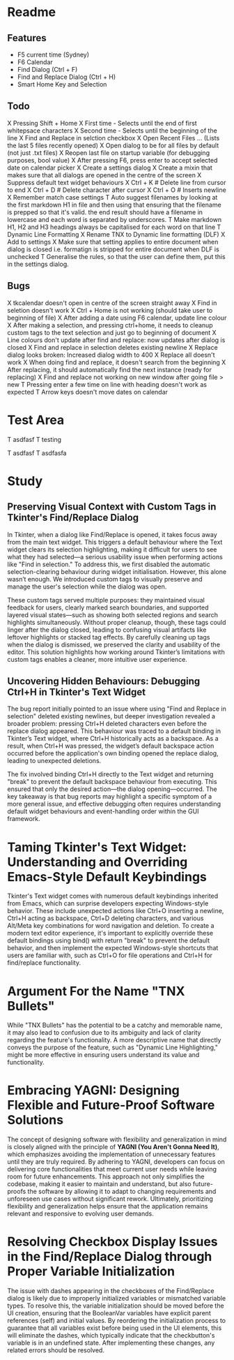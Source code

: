 # Readme

## Features 
- F5 current time (Sydney)
- F6 Calendar
- Find Dialog (Ctrl + F)
- Find and Replace Dialog (Ctrl + H)
- Smart Home Key and Selection

## Todo
X Pressing Shift + Home
	X First time - Selects until the end of first whitepsace characters
	X Second time - Selects until the beginning of the line
X Find and Replace in selction checkbox
X Open Recent Files ... (Lists the last 5 files recently opened)
X Open dialog to be for all files by default (not just .txt files)
X Reopen last file on startup variable (for debugging purposes, bool value)
X After pressing F6, press enter to accept selected date on calendar picker
X Create a settings dialog
X Create a mixin that makes sure that all dialogs are opened in the centre of the screen
X Suppress default text widget behaviours
	X Ctrl + K  # Delete line from cursor to end
	X Ctrl + D  # Delete character after cursor
	X Ctrl + O  # Inserts newline
X Remember match case settings
T Auto suggest filenames by looking at the first markdown H1 in file and then using that ensuring that the filename is prepped so that it's valid. the end result should have a filename in lowercase and each word is separated by underscores. 
T Make markdown H1, H2 and H3 headings always be capitalised for each word on that line
T Dynamic Line Formatting
	X Rename TNX to Dynamic line formatting (DLF)
	X Add to settings
	X Make sure that setting applies to entire document when dialog is closed i.e. formatign is stripped for entire document when DLF is unchecked
	T Generalise the rules, so that the user can define them, put this in the settings dialog.


## Bugs
X tkcalendar doesn't open in centre of the screen straight away
X Find in seletion doesn't work
X Ctrl + Home is not working (should take user to beginning of file)
X After adding a date using F6 calendar, update line colour
X After making a selection, and pressing ctrl+home, it needs to cleanup custom tags to the text selection and just go to beginning of document
X Line colours don't update after find and replace: now updates after dialog is closed
X Find and replace in selection deletes existing newline
X Replace dialog looks broken: Increased dialog width to 400
X Replace all doesn't work
X When doing find and replace, it doesn't search from the beginning
X After replacing, it should automatically find the next instance (ready for replacing)
X Find and replace not working on new window after going file > new
T Pressing enter a few time on line with heading doesn't work as expected
T Arrow keys doesn't move dates on calendar

# Test Area

T asdfasf 
	T testing
	
T asdfasf
T asdfasfa


# Study

## Preserving Visual Context with Custom Tags in Tkinter's Find/Replace Dialog

In Tkinter, when a dialog like Find/Replace is opened, it takes focus away from the main text widget. This triggers a default behaviour where the Text widget clears its selection highlighting, making it difficult for users to see what they had selected—a serious usability issue when performing actions like "Find in selection." To address this, we first disabled the automatic selection-clearing behaviour during widget initialisation. However, this alone wasn’t enough. We introduced custom tags to visually preserve and manage the user's selection while the dialog was open.

These custom tags served multiple purposes: they maintained visual feedback for users, clearly marked search boundaries, and supported layered visual states—such as showing both selected regions and search highlights simultaneously. Without proper cleanup, though, these tags could linger after the dialog closed, leading to confusing visual artifacts like leftover highlights or stacked tag effects. By carefully cleaning up tags when the dialog is dismissed, we preserved the clarity and usability of the editor. This solution highlights how working around Tkinter’s limitations with custom tags enables a cleaner, more intuitive user experience.

## Uncovering Hidden Behaviours: Debugging Ctrl+H in Tkinter's Text Widget

The bug report initially pointed to an issue where using "Find and Replace in selection" deleted existing newlines, but deeper investigation revealed a broader problem: pressing Ctrl+H deleted characters even before the replace dialog appeared. This behaviour was traced to a default binding in Tkinter’s Text widget, where Ctrl+H historically acts as a backspace. As a result, when Ctrl+H was pressed, the widget’s default backspace action occurred before the application's own binding opened the replace dialog, leading to unexpected deletions.

The fix involved binding Ctrl+H directly to the Text widget and returning "break" to prevent the default backspace behaviour from executing. This ensured that only the desired action—the dialog opening—occurred. The key takeaway is that bug reports may highlight a specific symptom of a more general issue, and effective debugging often requires understanding default widget behaviours and event-handling order within the GUI framework.

# Taming Tkinter's Text Widget: Understanding and Overriding Emacs-Style Default Keybindings

Tkinter's Text widget comes with numerous default keybindings inherited from Emacs, which can surprise developers expecting Windows-style behavior. These include unexpected actions like Ctrl+O inserting a newline, Ctrl+H acting as backspace, Ctrl+D deleting characters, and various Alt/Meta key combinations for word navigation and deletion. To create a modern text editor experience, it's important to explicitly override these default bindings using bind() with return "break" to prevent the default behavior, and then implement the expected Windows-style shortcuts that users are familiar with, such as Ctrl+O for file operations and Ctrl+H for find/replace functionality.

# Argument For the Name "TNX Bullets"

While "TNX Bullets" has the potential to be a catchy and memorable name, it may also lead to confusion due to its ambiguity and lack of clarity regarding the feature's functionality. A more descriptive name that directly conveys the purpose of the feature, such as "Dynamic Line Highlighting," might be more effective in ensuring users understand its value and functionality.

# Embracing YAGNI: Designing Flexible and Future-Proof Software Solutions

The concept of designing software with flexibility and generalization in mind is closely aligned with the principle of **YAGNI (You Aren't Gonna Need It)**, which emphasizes avoiding the implementation of unnecessary features until they are truly required. By adhering to YAGNI, developers can focus on delivering core functionalities that meet current user needs while leaving room for future enhancements. This approach not only simplifies the codebase, making it easier to maintain and understand, but also future-proofs the software by allowing it to adapt to changing requirements and unforeseen use cases without significant rework. Ultimately, prioritizing flexibility and generalization helps ensure that the application remains relevant and responsive to evolving user demands.

# Resolving Checkbox Display Issues in the Find/Replace Dialog through Proper Variable Initialization

The issue with dashes appearing in the checkboxes of the Find/Replace dialog is likely due to improperly initialized variables or mismatched variable types. To resolve this, the variable initialization should be moved before the UI creation, ensuring that the BooleanVar variables have explicit parent references (self) and initial values. By reordering the initialization process to guarantee that all variables exist before being used in the UI elements, this will eliminate the dashes, which typically indicate that the checkbutton's variable is in an undefined state. After implementing these changes, any related errors should be resolved.
